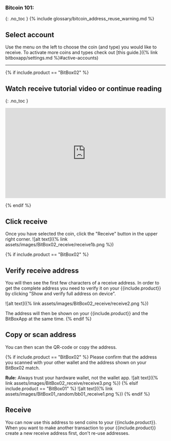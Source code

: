 
### Bitcoin 101:
{: .no_toc }
{% include glossary/bitcoin_address_reuse_warning.md %}


## Select account

Use the menu on the left to choose the coin (and type) you would like to receive. To activate more coins and types check out [this guide.]({% link bitboxapp/settings.md %}#active-accounts)


---

{% if include.product == "BitBox02" %}
## Watch receive tutorial video or continue reading
{: .no_toc }
<style>.embed-container { position: relative; padding-bottom: 56.25%; height: 0; overflow: hidden; max-width: 100%; } .embed-container iframe, .embed-container object, .embed-container embed { position: absolute; top: 0; left: 0; width: 100%; height: 100%; }</style><div class='embed-container'><iframe src='https://www.youtube.com/embed//wlXipa6FQzw' frameborder='0' allowfullscreen></iframe></div>

{% endif %}

## Click receive

Once you have selected the coin, click the "Receive" button in the upper right corner.
![alt text]({% link assets/images/BitBox02_receive/receive1b.png %})


{% if include.product == "BitBox02" %}
## Verify receive address

You will then see the first few characters of a receive address. In order to get the complete address you need to verify it on your {{include.product}} by clicking "Show and verify full address on device".

![alt text]({% link assets/images/BitBox02_receive/receive2.png %})

The address will then be shown on your {{include.product}} and the BitBoxApp at the same time.
{% endif %}

## Copy or scan address
You can then scan the QR-code or copy the address.

{% if include.product == "BitBox02" %}
Please confirm that the address you scanned with your other wallet and the address shown on your BitBox02 match.

 **Rule:** Always trust your hardware wallet, not the wallet app.
![alt text]({% link assets/images/BitBox02_receive/receive3.png %})
{% elsif include.product == "BitBox01" %}
![alt text]({% link assets/images/BitBox01_random/bb01_receive1.png %})
{% endif %}

## Receive
You can now use this address to send coins to your {{include.product}}. When you want to make another transaction to your {{include.product}} create a new receive address first, don't re-use addresses.
